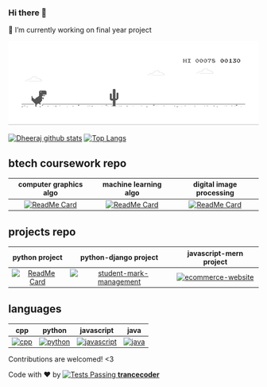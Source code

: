 ### Hi there 👋
🔭 I’m currently working on final year project
<!--
**dheerajpoonia29/dheerajpoonia29** is a ✨ _special_ ✨ repository because its `README.md` (this file) appears on your GitHub profile.

Here are some ideas to get you started:

- 🔭 I’m currently working on ...
- 🌱 I’m currently learning ...
- 👯 I’m looking to collaborate on ...
- 🤔 I’m looking for help with ...
- 💬 Ask me about ...
- 📫 How to reach me: ...
- 😄 Pronouns: ...
- ⚡ Fun fact: ...
-->

![Dino](https://raw.githubusercontent.com/praveenscience/praveenscience/master/dino.gif)

[![Dheeraj github stats](https://github-readme-stats.vercel.app/api?username=dheerajpoonia29&show_icons=true&line_height=21&theme=tokyonight&contribs,prs)](https://soundcloud.com/dheerajpoonia29)
[![Top Langs](https://github-readme-stats.vercel.app/api/top-langs/?username=dheerajpoonia29&show_icons=true&layout=compact&theme=dracula&hide=html,Jupyter-Notebook)](https://soundcloud.com/dheerajpoonia29)

## btech coursework repo
|      computer graphics algo     |       machine learning algo       |    digital image processing    |
:-------------------------:|:-------------------------:|:-------------------------:
[![ReadMe Card](https://github-readme-stats.vercel.app/api/pin/?username=dheerajpoonia29&repo=cppComputerGraphics-courseWork)](https://github.com/anuraghazra/github-readme-stats) | [![ReadMe Card](https://github-readme-stats.vercel.app/api/pin/?username=dheerajpoonia29&repo=machineLearningAlgorithm-courseWork)](https://github.com/anuraghazra/github-readme-stats) | [![ReadMe Card](https://github-readme-stats.vercel.app/api/pin/?username=dheerajpoonia29&repo=digitalImageProcessing-courseWork)](https://github.com/anuraghazra/github-readme-stats)

## projects repo
|      python project     |   python-django project    |    javascript-mern project    |
:-------------------------:|:-------------------------:|:-------------------------:
[![ReadMe Card](https://github-readme-stats.vercel.app/api/pin/?username=dheerajpoonia29&repo=bookReview-projectPythonFlask&hide=disc)]() | [![student-mark-management](https://github-readme-stats.vercel.app/api/pin/?username=dheerajpoonia29&repo=studentsMarksManagement-projectPythonDjango)]() | [![ecommerce-website](https://github-readme-stats.vercel.app/api/pin/?username=dheerajpoonia29&repo=mernStack-bootcampLco)]()

## languages 
|     cpp       |      python      |       javascript   |     java
:-------------------------:|:-------------------------:|:-------------------------:|:-------------------------:
[![cpp](https://github-readme-stats.vercel.app/api/pin/?username=dheerajpoonia29&repo=cppLanguage-courseWork)]() | [![python](https://github-readme-stats.vercel.app/api/pin/?username=dheerajpoonia29&repo=pythonLanguage-courseWork)]() | [![javascript](https://github-readme-stats.vercel.app/api/pin/?username=dheerajpoonia29&repo=javascriptLanguage-autoDidact)]() | [![java](https://github-readme-stats.vercel.app/api/pin/?username=dheerajpoonia29&repo=javaLanguage-courseWork)]() |


Contributions are welcomed! <3

Code with ❤️ by <a href="https://soundcloud.com/dheerajpoonia29" target="_blank"><img alt="Tests Passing" src="https://image.flaticon.com/icons/svg/179/179339.svg" height=25 weight=25/> **trancecoder** </a>
